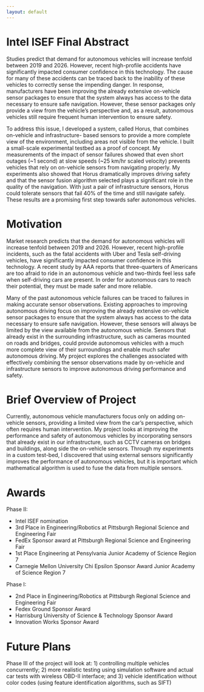 ```yaml
---
layout: default
---
```


# Intel ISEF Final Abstract

Studies predict that demand for autonomous vehicles will increase tenfold between 2019 and 2026.
However, recent high-profile accidents have significantly impacted consumer confidence in this
technology. The cause for many of these accidents can be traced back to the inability of these
vehicles to correctly sense the impending danger. In response, manufacturers have been
improving the already extensive on-vehicle sensor packages to ensure that the system always has
access to the data necessary to ensure safe navigation. However, these sensor packages only
provide a view from the vehicle’s perspective and, as a result, autonomous vehicles still require
frequent human intervention to ensure safety.

To address this issue, I developed a system, called Horus, that combines on-vehicle and
infrastructure- based sensors to provide a more complete view of the environment, including areas
not visible from the vehicle. I built a small-scale experimental testbed as a proof of concept. My
measurements of the impact of sensor failures showed that even short outages (~1 second) at
slow speeds (~25 km/hr scaled velocity) prevents vehicles that rely on on-vehicle sensors from
navigating properly. My experiments also showed that Horus dramatically improves driving safety
and that the sensor fusion algorithm selected plays a significant role in the quality of the navigation.
With just a pair of infrastructure sensors, Horus could tolerate sensors that fail 40% of the time and
still navigate safely. These results are a promising first step towards safer autonomous vehicles.

# Motivation

Market research predicts that the demand for autonomous vehicles will increase tenfold between 2019 and 2026. However, recent high-profile incidents, such as the fatal accidents with Uber and Tesla self-driving vehicles, have significantly impacted consumer confidence in this technology. A recent study by AAA reports that three-quarters of Americans are too afraid to ride in an autonomous vehicle and two-thirds feel less safe when self-driving cars are present. In order for autonomous cars to reach their potential, they must be made safer and more reliable.

Many of the past autonomous vehicle failures can be traced to failures in making accurate sensor observations. Existing approaches to improving autonomous driving focus on improving the already extensive on-vehicle sensor packages to ensure that the system always has access to the data necessary to ensure safe navigation. However, these sensors will always be limited by the view available from the autonomous vehicle. Sensors that already exist in the surrounding infrastructure, such as cameras mounted on roads and bridges, could provide autonomous vehicles with a much more complete view of their surroundings and enable much safer autonomous driving. My project explores the challenges associated with effectively combining the sensor observations made by on-vehicle and infrastructure sensors to improve autonomous driving performance and safety. 

# Brief Overview of Project

Currently, autonomous vehicle manufacturers focus only on adding on-vehicle sensors, providing a limited view from the car’s perspective, which often requires human intervention. My project looks at improving the performance and safety of autonomous vehicles by incorporating sensors that already exist in our infrastructure, such as CCTV cameras on bridges and buildings, along side the on-vehicle sensors. Through my experiments in a custom test-bed, I discovered that using external sensors significantly improves the performance of autonomous vehicles, but it is important which mathematical algorithm is used to fuse the data from multiple sensors.

# Awards

Phase II:
*  Intel ISEF nomination
*  3rd Place in Engineering/Robotics at Pittsburgh Regional Science and Engineering Fair
*  FedEx Sponsor award at Pittsburgh Regional Science and Engineering Fair
*  1st Place Engineering at Pensylvania Junior Academy of Science Region 7
*  Carnegie Mellon University Chi Epsilon Sponsor Award Junior Academy of Science Region 7

Phase I:
* 2nd Place in Engineering/Robotics at Pittsburgh Regional Science and Engineering Fair
* Fedex Ground Sponsor Award
* Harrisburg University of Science & Technology Sponsor Award
* Innovation Works Sponsor Award

# Future Plans

Phase III of the project will look at: 1) controlling multiple vehicles concurrently; 2) more realistic testing using simulation software and actual car tests with wireless OBD-II interface; and 3) vehicle identification without color codes (using feature identification algorithms, such as SIFT)
